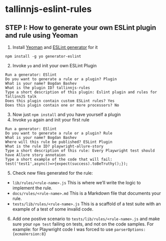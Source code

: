 # tallinnjs-eslint-rules
## STEP I: How to generate your own ESLint plugin and rule using Yeoman
1. Install [Yeoman](https://yeoman.io/) and [ESLint generator](https://www.npmjs.com/package/generator-eslint) for it
```
npm install -g yo generator-eslint
```
2. Invoke `yo` and init your own ESLint Plugin
```
Run a generator: ESlint
Do you want to generate a rule or a plugin? Plugin
What is your name? Bogdan Bashev
What is the plugin ID? tallinnjs-rules
Type a short description of this plugin: Eslint plugin and rules for TallinnJS talk
Does this plugin contain custom ESLint rules? Yes
Does this plugin contain one or more processors? No
```
3. Now just `npm install` and you have yourself a plugin
4. Invoke `yo` again and init your first rule
```
Run a generator: ESlint
Do you want to generate a rule or a plugin? Rule
What is your name? Bogdan Bashev
Where will this rule be published? ESLint Plugin
What is the rule ID? playwright-allure-story
Type a short description of this rule: Every Playwright test should have Allure story annotaion
Type a short example of the code that will fail: test('test1',async()=>{expect(success).toBeTruthy();});
```
5. Check new files generated for the rule:
 - `lib/rules/<rule-name>.js` This is where we’ll write the logic to implement the rule.
 - `docs/rules/<rule-name>.md` This is a Markdown file that documents your rule.
 - `tests/lib/rules/<rule-name>.js` This is a scaffold of a test suite with an example of a test of some invalid code.

6. Add one postive scenario to `tests/lib/rules/<rule-name>.js` and make sure your `npm test` failing on tests, and not on the code samples. For example: for Playwright code I was forced to use `parserOptions:{ecmaVersion:8}`
